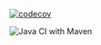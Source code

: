 [![codecov](https://codecov.io/gh/testowanieaplikacjijavaug/laboratorium-8-crazyiwan/branch/master/graph/badge.svg)](https://codecov.io/gh/testowanieaplikacjijavaug/laboratorium-7-crazyiwan)

![Java CI with Maven](https://github.com/testowanieaplikacjijavaug/laboratorium-8-crazyiwan/workflows/Java%20CI%20with%20Maven/badge.svg)